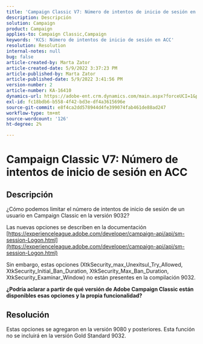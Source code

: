 ```yaml
---
title: 'Campaign Classic V7: Número de intentos de inicio de sesión en ACC'
description: Descripción
solution: Campaign
product: Campaign
applies-to: Campaign Classic,Campaign
keywords: 'KCS: Número de intentos de inicio de sesión en ACC'
resolution: Resolution
internal-notes: null
bug: false
article-created-by: Marta Zator
article-created-date: 5/9/2022 3:37:23 PM
article-published-by: Marta Zator
article-published-date: 5/9/2022 3:41:56 PM
version-number: 2
article-number: KA-16410
dynamics-url: https://adobe-ent.crm.dynamics.com/main.aspx?forceUCI=1&pagetype=entityrecord&etn=knowledgearticle&id=d43c87e8-adcf-ec11-a7b5-0022480a8e40
exl-id: fc18bdb6-b558-4f42-bd3e-df4a3615696e
source-git-commit: e8f4ca2dd578944d4fe399074fab461de88ad247
workflow-type: tm+mt
source-wordcount: '126'
ht-degree: 2%

---
```


# Campaign Classic V7: Número de intentos de inicio de sesión en ACC

## Descripción


¿Cómo podemos limitar el número de intentos de inicio de sesión de un usuario en Campaign Classic en la versión 9032?

Las nuevas opciones se describen en la documentación
[https://experienceleague.adobe.com/developer/campaign-api/api/sm-session-Logon.html](https://experienceleague.adobe.com/developer/campaign-api/api/sm-session-Logon.html)

Sin embargo, estas opciones (XtkSecurity_max_Unexitsul_Try_Allowed, XtkSecurity_Initial_Ban_Duration, XtkSecurity_Max_Ban_Duration, XtkSecurity_Examinar_Window) no están presentes en la compilación 9032.

<b>¿Podría aclarar a partir de qué versión de Adobe Campaign Classic están disponibles esas opciones y la propia funcionalidad?</b>


## Resolución


Estas opciones se agregaron en la versión 9080 y posteriores. Esta función no se incluirá en la versión Gold Standard 9032.
